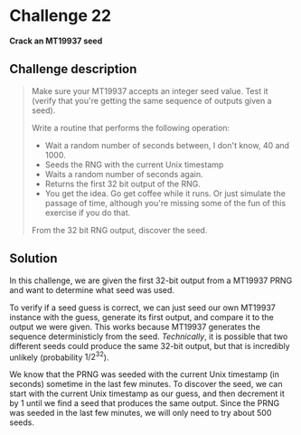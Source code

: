 # Challenge 22

**Crack an MT19937 seed**

## Challenge description

> Make sure your MT19937 accepts an integer seed value. Test it (verify that you're getting the same sequence of outputs given a seed).
> 
> Write a routine that performs the following operation:
> 
> - Wait a random number of seconds between, I don't know, 40 and 1000.
> - Seeds the RNG with the current Unix timestamp
> - Waits a random number of seconds again.
> - Returns the first 32 bit output of the RNG.
> - You get the idea. Go get coffee while it runs. Or just simulate the passage of time, although you're missing some of the fun of this exercise if you do that.
> 
> From the 32 bit RNG output, discover the seed.

## Solution

In this challenge, we are given the first 32-bit output from a MT19937 PRNG and want to determine what seed was used. 

To verify if a seed guess is correct, we can just seed our own MT19937 instance with the guess, generate its first output, and compare it to the output we were given. This works because MT19937 generates the sequence deterministicly from the seed. _Technically_, it is possible that two different seeds could produce the same 32-bit output, but that is incredibly unlikely (probability $1/2^{32}$).

We know that the PRNG was seeded with the current Unix timestamp (in seconds) sometime in the last few minutes. To discover the seed, we can start with the current Unix timestamp as our guess, and then decrement it by 1 until we find a seed that produces the same output. Since the PRNG was seeded in the last few minutes, we will only need to try about 500 seeds.